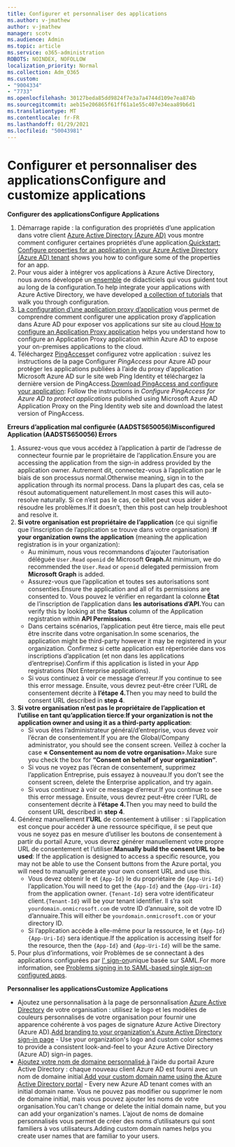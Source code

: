 ```yaml
---
title: Configurer et personnaliser des applications
ms.author: v-jmathew
author: v-jmathew
manager: scotv
ms.audience: Admin
ms.topic: article
ms.service: o365-administration
ROBOTS: NOINDEX, NOFOLLOW
localization_priority: Normal
ms.collection: Adm_O365
ms.custom:
- "9004334"
- "7733"
ms.openlocfilehash: 30127beda85dd9824f7e3a7a4744d109e7ea874b
ms.sourcegitcommit: aeb15e206865f61ff61a1e55c407e34eaa89b6d1
ms.translationtype: MT
ms.contentlocale: fr-FR
ms.lasthandoff: 01/29/2021
ms.locfileid: "50043981"
---
```

# <a name="configure-and-customize-applications"></a><span data-ttu-id="b5807-102">Configurer et personnaliser des applications</span><span class="sxs-lookup"><span data-stu-id="b5807-102">Configure and customize applications</span></span>

<span data-ttu-id="b5807-103">**Configurer des applications**</span><span class="sxs-lookup"><span data-stu-id="b5807-103">**Configure Applications**</span></span>

1. <span data-ttu-id="b5807-104">Démarrage rapide : la configuration des propriétés d’une application dans votre client [Azure Active Directory (Azure AD)](https://docs.microsoft.com/azure/active-directory/manage-apps/add-application-portal-configure) vous montre comment configurer certaines propriétés d’une application.</span><span class="sxs-lookup"><span data-stu-id="b5807-104">[Quickstart: Configure properties for an application in your Azure Active Directory (Azure AD) tenant](https://docs.microsoft.com/azure/active-directory/manage-apps/add-application-portal-configure) shows you how to configure some of the properties for an app.</span></span>
2. <span data-ttu-id="b5807-105">Pour vous aider à intégrer vos applications à Azure Active Directory, nous avons développé un [ensemble](https://docs.microsoft.com/azure/active-directory/saas-apps/tutorial-list) de didacticiels qui vous guident tout au long de la configuration.</span><span class="sxs-lookup"><span data-stu-id="b5807-105">To help integrate your applications with Azure Active Directory, we have developed [a collection of tutorials](https://docs.microsoft.com/azure/active-directory/saas-apps/tutorial-list) that walk you through configuration.</span></span>
3. <span data-ttu-id="b5807-106">[La configuration d’une application proxy d’application](https://docs.microsoft.com/azure/active-directory/manage-apps/application-proxy-config-how-to) vous permet de comprendre comment configurer une application proxy d’application dans Azure AD pour exposer vos applications sur site au cloud.</span><span class="sxs-lookup"><span data-stu-id="b5807-106">[How to configure an Application Proxy application](https://docs.microsoft.com/azure/active-directory/manage-apps/application-proxy-config-how-to) helps you understand how to configure an Application Proxy application within Azure AD to expose your on-premises applications to the cloud.</span></span>
4. <span data-ttu-id="b5807-107">Téléchargez [PingAccess](https://docs.microsoft.com/azure/active-directory/manage-apps/application-proxy-ping-access-publishing-guide#download-pingaccess-and-configure-your-application)et configurez votre application : suivez les instructions de la page Configurer *PingAccess* pour Azure AD pour protéger les applications publiées à l’aide du proxy d’application Microsoft Azure AD sur le site web Ping Identity et téléchargez la dernière version de PingAccess.</span><span class="sxs-lookup"><span data-stu-id="b5807-107">[Download PingAccess and configure your application](https://docs.microsoft.com/azure/active-directory/manage-apps/application-proxy-ping-access-publishing-guide#download-pingaccess-and-configure-your-application): Follow the instructions in *Configure PingAccess for Azure AD to protect applications* published using Microsoft Azure AD Application Proxy on the Ping Identity web site and download the latest version of PingAccess.</span></span>

<span data-ttu-id="b5807-108">**Erreurs d’application mal configurée (AADSTS650056)**</span><span class="sxs-lookup"><span data-stu-id="b5807-108">**Misconfigured Application (AADSTS650056) Errors**</span></span>

1. <span data-ttu-id="b5807-109">Assurez-vous que vous accédez à l’application à partir de l’adresse de connecteur fournie par le propriétaire de l’application.</span><span class="sxs-lookup"><span data-stu-id="b5807-109">Ensure you are accessing the application from the sign-in address provided by the application owner.</span></span> <span data-ttu-id="b5807-110">Autrement dit, connectez-vous à l’application par le biais de son processus normal.</span><span class="sxs-lookup"><span data-stu-id="b5807-110">Otherwise meaning, sign in to the application through its normal process.</span></span> <span data-ttu-id="b5807-111">Dans la plupart des cas, cela se résout automatiquement naturellement.</span><span class="sxs-lookup"><span data-stu-id="b5807-111">In most cases this will auto-resolve naturally.</span></span> <span data-ttu-id="b5807-112">Si ce n’est pas le cas, ce billet peut vous aider à résoudre les problèmes.</span><span class="sxs-lookup"><span data-stu-id="b5807-112">If it doesn’t, then this post can help troubleshoot and resolve it.</span></span>
2. <span data-ttu-id="b5807-113">**Si votre organisation est propriétaire de l’application** (ce qui signifie que l’inscription de l’application se trouve dans votre organisation) :</span><span class="sxs-lookup"><span data-stu-id="b5807-113">**If your organization owns the application** (meaning the application registration is in your organization):</span></span>
    - <span data-ttu-id="b5807-114">Au minimum, nous vous recommandons d’ajouter l’autorisation déléguée `User.Read` `openid` de Microsoft **Graph.**</span><span class="sxs-lookup"><span data-stu-id="b5807-114">At minimum, we do recommended the `User.Read` or `openid` delegated permission from **Microsoft Graph** is added.</span></span>
    - <span data-ttu-id="b5807-115">Assurez-vous que l’application et toutes ses autorisations sont consenties.</span><span class="sxs-lookup"><span data-stu-id="b5807-115">Ensure the application and all of its permissions are consented to.</span></span> <span data-ttu-id="b5807-116">Vous pouvez le vérifier en regardant la colonne **État** de l’inscription de l’application dans **les autorisations d’API.**</span><span class="sxs-lookup"><span data-stu-id="b5807-116">You can verify this by looking at the **Status** column of the Application registration within **API Permissions**.</span></span>
    - <span data-ttu-id="b5807-117">Dans certains scénarios, l’application peut être tierce, mais elle peut être inscrite dans votre organisation.</span><span class="sxs-lookup"><span data-stu-id="b5807-117">In some scenarios, the application might be third-party however it may be registered in your organization.</span></span> <span data-ttu-id="b5807-118">Confirmez si cette application est répertoriée dans vos inscriptions d’application (et non dans les applications d’entreprise).</span><span class="sxs-lookup"><span data-stu-id="b5807-118">Confirm if this application is listed in your App registrations (Not Enterprise applications).</span></span>
    - <span data-ttu-id="b5807-119">Si vous continuez à voir ce message d’erreur.</span><span class="sxs-lookup"><span data-stu-id="b5807-119">If you continue to see this error message.</span></span> <span data-ttu-id="b5807-120">Ensuite, vous devrez peut-être créer l’URL de consentement décrite à **l’étape 4.**</span><span class="sxs-lookup"><span data-stu-id="b5807-120">Then you may need to build the consent URL described in **step 4**.</span></span>
3. <span data-ttu-id="b5807-121">**Si votre organisation n’est pas le propriétaire de l’application et l’utilise en tant qu’application tierce**:</span><span class="sxs-lookup"><span data-stu-id="b5807-121">**If your organization is not the application owner and using it as a third-party application**:</span></span>
    - <span data-ttu-id="b5807-122">Si vous êtes l’administrateur général/d’entreprise, vous devez voir l’écran de consentement.</span><span class="sxs-lookup"><span data-stu-id="b5807-122">If you are the Global/Company administrator, you should see the consent screen.</span></span> <span data-ttu-id="b5807-123">Veillez à cocher la case **« Consentement au nom de votre organisation**».</span><span class="sxs-lookup"><span data-stu-id="b5807-123">Make sure you check the box for **“Consent on behalf of your organization“**.</span></span>
    - <span data-ttu-id="b5807-124">Si vous ne voyez pas l’écran de consentement, supprimez l’application Entreprise, puis essayez à nouveau.</span><span class="sxs-lookup"><span data-stu-id="b5807-124">If you don’t see the consent screen, delete the Enterprise application, and try again.</span></span>
    - <span data-ttu-id="b5807-125">Si vous continuez à voir ce message d’erreur.</span><span class="sxs-lookup"><span data-stu-id="b5807-125">If you continue to see this error message.</span></span> <span data-ttu-id="b5807-126">Ensuite, vous devrez peut-être créer l’URL de consentement décrite à **l’étape 4.**</span><span class="sxs-lookup"><span data-stu-id="b5807-126">Then you may need to build the consent URL described in **step 4**.</span></span>
4. <span data-ttu-id="b5807-127">Générez manuellement **l’URL** de consentement à utiliser : si l’application est conçue pour accéder à une ressource spécifique, il se peut que vous ne soyez pas en mesure d’utiliser les boutons de consentement à partir du portail Azure, vous devrez générer manuellement votre propre URL de consentement et l’utiliser.</span><span class="sxs-lookup"><span data-stu-id="b5807-127">**Manually build the consent URL to be used**: If the application is designed to access a specific resource, you may not be able to use the Consent buttons from the Azure portal, you will need to manually generate your own consent URL and use this.</span></span>
    - <span data-ttu-id="b5807-128">Vous devez obtenir le et `{App-Id}` le du propriétaire de `{App-Uri-Id}` l’application.</span><span class="sxs-lookup"><span data-stu-id="b5807-128">You will need to get the `{App-Id}` and the `{App-Uri-Id}` from the application owner.</span></span> <span data-ttu-id="b5807-129">`{Tenant-Id}` sera votre identificateur client.</span><span class="sxs-lookup"><span data-stu-id="b5807-129">`{Tenant-Id}` will be your tenant identifier.</span></span> <span data-ttu-id="b5807-130">Il s’ra soit `yourdomain.onmicrosoft.com` de votre ID d’annuaire, soit de votre ID d’annuaire.</span><span class="sxs-lookup"><span data-stu-id="b5807-130">This will either be `yourdomain.onmicrosoft.com` or your directory ID.</span></span>
    - <span data-ttu-id="b5807-131">Si l’application accède à elle-même pour la ressource, le et `{App-Id}` `{App-Uri-Id}` sera identique.</span><span class="sxs-lookup"><span data-stu-id="b5807-131">If the application is accessing itself for the resource, then the `{App-Id}` and `{App-Uri-Id}` will be the same.</span></span>
5. <span data-ttu-id="b5807-132">Pour plus d’informations, voir Problèmes de se connectant à des applications configurées par [l' sign-on](https://docs.microsoft.com/azure/active-directory/manage-apps/application-sign-in-problem-federated-sso-gallery#misconfigured-application)unique basée sur SAML.</span><span class="sxs-lookup"><span data-stu-id="b5807-132">For more information, see [Problems signing in to SAML-based single sign-on configured apps](https://docs.microsoft.com/azure/active-directory/manage-apps/application-sign-in-problem-federated-sso-gallery#misconfigured-application).</span></span>

<span data-ttu-id="b5807-133">**Personnaliser les applications**</span><span class="sxs-lookup"><span data-stu-id="b5807-133">**Customize Applications**</span></span>

- <span data-ttu-id="b5807-134">Ajoutez une personnalisation à la page de personnalisation [Azure Active Directory](https://docs.microsoft.com/azure/active-directory/fundamentals/customize-branding) de votre organisation : utilisez le logo et les modèles de couleurs personnalisés de votre organisation pour fournir une apparence cohérente à vos pages de signature Azure Active Directory (Azure AD).</span><span class="sxs-lookup"><span data-stu-id="b5807-134">[Add branding to your organization's Azure Active Directory sign-in page](https://docs.microsoft.com/azure/active-directory/fundamentals/customize-branding) - Use your organization's logo and custom color schemes to provide a consistent look-and-feel to your Azure Active Directory (Azure AD) sign-in pages.</span></span>
- <span data-ttu-id="b5807-135">[Ajoutez votre nom de domaine personnalisé à](https://docs.microsoft.com/azure/active-directory/fundamentals/add-custom-domain) l’aide du portail Azure Active Directory : chaque nouveau client Azure AD est fourni avec un nom de domaine initial.</span><span class="sxs-lookup"><span data-stu-id="b5807-135">[Add your custom domain name using the Azure Active Directory portal](https://docs.microsoft.com/azure/active-directory/fundamentals/add-custom-domain) - Every new Azure AD tenant comes with an initial domain name.</span></span> <span data-ttu-id="b5807-136">Vous ne pouvez pas modifier ou supprimer le nom de domaine initial, mais vous pouvez ajouter les noms de votre organisation.</span><span class="sxs-lookup"><span data-stu-id="b5807-136">You can't change or delete the initial domain name, but you can add your organization's names.</span></span> <span data-ttu-id="b5807-137">L’ajout de noms de domaine personnalisés vous permet de créer des noms d’utilisateurs qui sont familiers à vos utilisateurs.</span><span class="sxs-lookup"><span data-stu-id="b5807-137">Adding custom domain names helps you create user names that are familiar to your users.</span></span>
